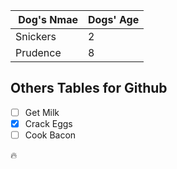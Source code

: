 | Dog's Nmae | Dogs' Age |
|:-----------|:----------
|Snickers|2|
|Prudence|8|


## Others Tables for Github 

* [ ] Get Milk 
* [x] Crack Eggs
* [ ] Cook Bacon

:fire: